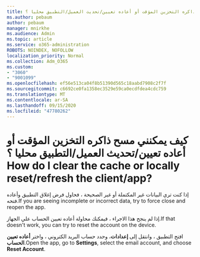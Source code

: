 ```yaml
---
title: كيف يمكنني مسح ذاكره التخزين المؤقت أو أعاده تعيين/تحديث العميل/التطبيق محليا ؟
ms.author: pebaum
author: pebaum
manager: mnirkhe
ms.audience: Admin
ms.topic: article
ms.service: o365-administration
ROBOTS: NOINDEX, NOFOLLOW
localization_priority: Normal
ms.collection: Adm_O365
ms.custom:
- "3060"
- "9001099"
ms.openlocfilehash: ef56e513ca04f8b51390d565c18aabd7908c2f7f
ms.sourcegitcommit: c6692ce0fa1358ec3529e59ca0ecdfdea4cdc759
ms.translationtype: MT
ms.contentlocale: ar-SA
ms.lasthandoff: 09/15/2020
ms.locfileid: "47780262"
---
```

# <a name="how-do-i-clear-the-cache-or-locally-resetrefresh-the-clientapp"></a><span data-ttu-id="97511-102">كيف يمكنني مسح ذاكره التخزين المؤقت أو أعاده تعيين/تحديث العميل/التطبيق محليا ؟</span><span class="sxs-lookup"><span data-stu-id="97511-102">How do I clear the cache or locally reset/refresh the client/app?</span></span>

<span data-ttu-id="97511-103">إذا كنت تري البيانات غير المكتملة أو غير الصحيحة ، فحاول فرض إغلاق التطبيق وأعاده فتحه.</span><span class="sxs-lookup"><span data-stu-id="97511-103">If you are seeing incomplete or incorrect data, try to force close and reopen the app.</span></span>  

<span data-ttu-id="97511-104">إذا لم ينجح هذا الاجراء ، فيمكنك محاولة أعاده تعيين الحساب علي الجهاز.</span><span class="sxs-lookup"><span data-stu-id="97511-104">If that doesn't work, you can try to reset the account on the device.</span></span>
 
<span data-ttu-id="97511-105">افتح التطبيق ، وانتقل إلى **إعدادات**، وحدد حساب البريد الكتروني ، واختر **أعاده تعيين الحساب**.</span><span class="sxs-lookup"><span data-stu-id="97511-105">Open the app, go to **Settings**, select the email account, and choose **Reset Account**.</span></span>
